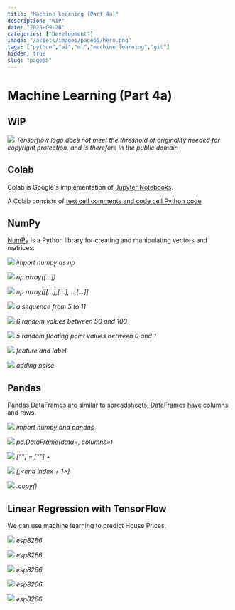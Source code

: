 ```yaml
---
title: "Machine Learning (Part 4a)"
description: "WIP"
date: "2025-09-20"
categories: ["Development"]
image: "/assets/images/page65/hero.png"
tags: ["python","ai","ml","machine learning","git"]
hidden: true
slug: "page65"
---
```


# Machine Learning (Part 4a)

## WIP

![](/assets/images/page65/tensorflow-logo.svg)
*Tensorflow logo does not meet the threshold of originality needed for copyright protection, and is therefore in the public domain*


## Colab

Colab is Google's implementation of [Jupyter Notebooks](https://jupyter.org).

 A Colab consists of [text cell comments and code cell Python code](https://colab.research.google.com/github/google/eng-edu/blob/main/ml/cc/exercises/numpy_ultraquick_tutorial.ipynb?utm_source=mlcc&utm_campaign=colab-external&utm_medium=referral&utm_content=numpy_tf2-colab&hl=en#scrollTo=vO47lN3aDOAv)


## NumPy

[NumPy](https://colab.research.google.com/github/google/eng-edu/blob/main/ml/cc/exercises/numpy_ultraquick_tutorial.ipynb?utm_source=mlcc&utm_campaign=colab-external&utm_medium=referral&utm_content=numpy_tf2-colab&hl=en#scrollTo=HF-flFfs9r0q) is a Python library for creating and manipulating vectors and matrices.

![](/assets/images/page65/screen-shot-2022-06-08-at-6.23.23-pm-757x144.png)
*import numpy as np*

![](/assets/images/page65/screen-shot-2022-06-08-at-6.24.04-pm-745x209.png)
*np.array([...])*

![](/assets/images/page65/screen-shot-2022-06-08-at-6.25.18-pm-764x221.png)
*np.array([[...],[...],...,[...]]*

![](/assets/images/page65/screen-shot-2022-06-08-at-6.27.05-pm-755x262.png)
*a sequence from 5 to 11*

![](/assets/images/page65/screen-shot-2022-06-08-at-6.28.11-pm-783x247.png)
*6 random values between 50 and 100*

![](/assets/images/page65/screen-shot-2022-06-08-at-6.29.30-pm-788x165.png)
*5 random floating point values between 0 and 1*

![](/assets/images/page65/screen-shot-2022-06-08-at-6.33.42-pm-788x475.png)
*feature and label*

![](/assets/images/page65/screen-shot-2022-06-08-at-6.36.16-pm-788x402.png)
*adding noise*


## Pandas

[Pandas DataFrames](https://colab.research.google.com/github/google/eng-edu/blob/main/ml/cc/exercises/pandas_dataframe_ultraquick_tutorial.ipynb?utm_source=mlcc&utm_campaign=colab-external&utm_medium=referral&utm_content=pandas_tf2-colab&hl=en) are similar to spreadsheets. DataFrames have columns and rows.

![](/assets/images/page65/screen-shot-2022-06-08-at-6.49.03-pm-787x164.png)
*import numpy and pandas*

![](/assets/images/page65/screen-shot-2022-06-08-at-6.50.52-pm-789x650.png)
*pd.DataFrame(data=<data cell values>, columns=<column names>)*

![](/assets/images/page65/screen-shot-2022-06-08-at-6.54.36-pm-779x348.png)
*<dataframe>["<new column name>"] = <dataframe>["<existing column name>"] + <constant>*

![](/assets/images/page65/screen-shot-2022-06-08-at-6.58.28-pm-787x739.png)
*<dataframe>[<start index>,<end index + 1>]*

![](/assets/images/page65/screen-shot-2022-06-08-at-7.01.31-pm-786x991.png)
*<dataframe>.copy()*


## Linear Regression with TensorFlow

We can use machine learning to predict House Prices.

![](/assets/images/page65/screen-shot-2021-03-06-at-9.28.36-pm-1596x894.png)
*esp8266*

![](/assets/images/page65/screen-shot-2021-03-06-at-9.28.36-pm-1596x894.png)
*esp8266*

![](/assets/images/page65/screen-shot-2021-03-06-at-9.28.36-pm-1596x894.png)
*esp8266*

![](/assets/images/page65/screen-shot-2021-03-06-at-9.28.36-pm-1596x894.png)
*esp8266*

![](/assets/images/page65/screen-shot-2021-03-06-at-9.28.36-pm-1596x894.png)
*esp8266*
